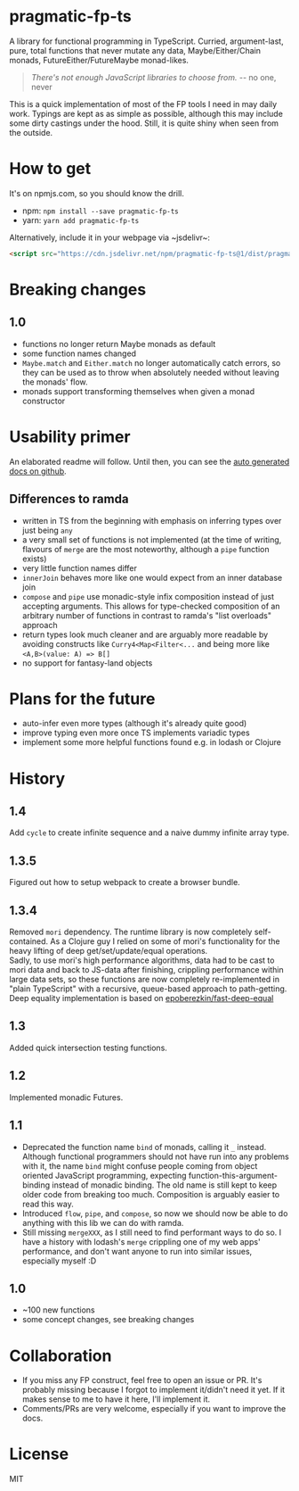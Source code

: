 # pragmatic-fp-ts

A library for functional programming in TypeScript. Curried,
argument-last, pure, total functions that never mutate any data,
Maybe/Either/Chain monads, FutureEither/FutureMaybe monad-likes.

> <cite>There's not enough JavaScript libraries to choose from.</cite>
> -- no one, never

This is a quick implementation of most of the FP tools I need in may
daily work. Typings are kept as as simple as possible, although this
may include some dirty castings under the hood. Still, it is quite
shiny when seen from the outside.

# How to get

It's on npmjs.com, so you should know the drill.

- npm: `npm install --save pragmatic-fp-ts`
- yarn: `yarn add pragmatic-fp-ts`

Alternatively, include it in your webpage via ~jsdelivr~:

```html
<script src="https://cdn.jsdelivr.net/npm/pragmatic-fp-ts@1/dist/pragmatic-fp-ts.min.js"></script>
```

# Breaking changes

## 1.0

- functions no longer return Maybe monads as default
- some function names changed
- `Maybe.match` and `Either.match` no longer automatically catch
  errors, so they can be used as to throw when absolutely needed
  without leaving the monads' flow.
- monads support transforming themselves when given a monad
  constructor

# Usability primer

An elaborated readme will follow. Until then, you can see the
[auto generated docs on github](https://github.com/hermann-p/pragmatic-fp-ts/blob/master/docs/globals.md).

## Differences to ramda

- written in TS from the beginning with emphasis on inferring types
  over just being `any`
- a very small set of functions is not implemented (at the time of
  writing, flavours of `merge` are the most noteworthy, although a
  `pipe` function exists)
- very little function names differ
- `innerJoin` behaves more like one would expect from an inner
  database join
- `compose` and `pipe` use monadic-style infix composition instead of
  just accepting arguments. This allows for type-checked composition
  of an arbitrary number of functions in contrast to ramda's "list
  overloads" approach
- return types look much cleaner and are arguably more readable by
  avoiding constructs like `Curry4<Map<Filter<...` and being more like
  `<A,B>(value: A) => B[]`
- no support for fantasy-land objects

# Plans for the future

- auto-infer even more types (although it's already quite good)
- improve typing even more once TS implements variadic types
- implement some more helpful functions found e.g. in lodash or
  Clojure

# History

## 1.4

Add `cycle` to create infinite sequence and a naive dummy infinite array type.

## 1.3.5

Figured out how to setup webpack to create a browser bundle.

## 1.3.4

Removed `mori` dependency. The runtime library is now completely self-contained.
As a Clojure guy I relied on some of mori's functionality for the heavy lifting
of deep get/set/update/equal operations.  
Sadly, to use mori's high performance algorithms, data had to be cast to mori
data and back to JS-data after finishing, crippling performance within large
data sets, so these functions are now completely re-implemented in "plain
TypeScript" with a recursive, queue-based approach to path-getting.  
Deep equality implementation is based on
[epoberezkin/fast-deep-equal](https://github.com/epoberezkin/fast-deep-equal)

## 1.3

Added quick intersection testing functions.

## 1.2

Implemented monadic Futures.

## 1.1

- Deprecated the function name `bind` of monads, calling it `_`
  instead. Although functional programmers should not have run into
  any problems with it, the name `bind` might confuse people coming
  from object oriented JavaScript programming, expecting
  function-this-argument-binding instead of monadic binding. The old
  name is still kept to keep older code from breaking too
  much. Composition is arguably easier to read this way.
- Introduced `flow`, `pipe`, and `compose`, so now we should now be
  able to do anything with this lib we can do with ramda.
- Still missing `mergeXXX`, as I still need to find performant ways to
  do so. I have a history with lodash's `merge` crippling one of my
  web apps' performance, and don't want anyone to run into similar
  issues, especially myself :D

## 1.0

- ~100 new functions
- some concept changes, see breaking changes

# Collaboration

- If you miss any FP construct, feel free to open an issue or PR.
  It's probably missing because I forgot to implement it/didn't need
  it yet. If it makes sense to me to have it here, I'll implement it.
- Comments/PRs are very welcome, especially if you want to improve the docs.

# License

MIT
